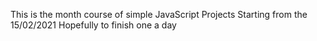This is the month course of simple JavaScript Projects
Starting from the 15/02/2021
Hopefully to finish one a day